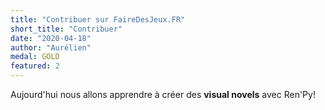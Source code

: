 ```yaml
---
title: "Contribuer sur FaireDesJeux.FR"
short_title: "Contribuer"
date: "2020-04-18"
author: "Aurélien"
medal: GOLD
featured: 2
---
```


Aujourd'hui nous allons apprendre à créer des **visual novels** avec Ren'Py!
